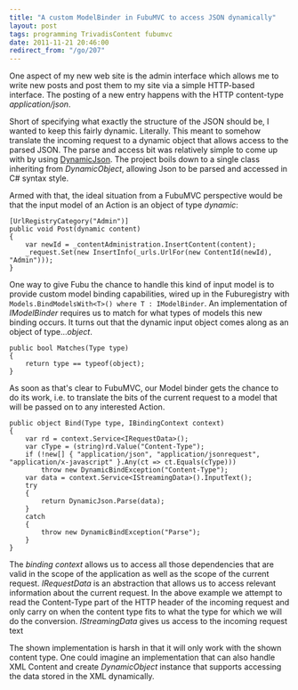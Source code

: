 ```yaml
---
title: "A custom ModelBinder in FubuMVC to access JSON dynamically"
layout: post
tags: programming TrivadisContent fubumvc
date: 2011-11-21 20:46:00
redirect_from: "/go/207"
---
```


One aspect of my new web site is the admin interface which allows me to write new posts and post them to my site via a simple HTTP-based 
interface. The posting of a new entry happens with the HTTP content-type _application/json_.

Short of specifying what exactly the structure of the JSON should be, I wanted to keep this fairly dynamic. Literally. 
This meant to somehow translate the incoming request to a dynamic object that allows access to the parsed JSON. The parse and access bit was relatively simple to come up with by using [DynamicJson][1]. The project boils down to a single class inheriting from _DynamicObject_, allowing Json to be parsed and accessed in C# syntax style.

Armed with that, the ideal situation from a FubuMVC perspective would be that the input model of an Action is an object of type _dynamic_:

    [UrlRegistryCategory("Admin")]
    public void Post(dynamic content)
    {
        var newId = _contentAdministration.InsertContent(content);
        _request.Set(new InsertInfo(_urls.UrlFor(new ContentId(newId), "Admin")));
    }

One way to give Fubu the chance to handle this kind of input model is to provide custom model binding capabilities, wired up in the Fuburegistry with `Models.BindModelsWith<T>() where T : IModelBinder`. An implementation of _IModelBinder_ requires us to match for what types of models this new binding occurs. It turns out that the dynamic input object comes along as an object of type..._object_.

    public bool Matches(Type type)
    {
        return type == typeof(object);
    }

As soon as that's clear to FubuMVC, our Model binder gets the chance to do its work, i.e. to translate the bits of the current request to a model that will be passed on to any interested Action.

    public object Bind(Type type, IBindingContext context)
    {
        var rd = context.Service<IRequestData>();
        var cType = (string)rd.Value("Content-Type");
        if (!new[] { "application/json", "application/jsonrequest", "application/x-javascript" }.Any(ct => ct.Equals(cType)))
            throw new DynamicBindException("Content-Type");
        var data = context.Service<IStreamingData>().InputText();
        try
        {
            return DynamicJson.Parse(data);
        }
        catch
        {
            throw new DynamicBindException("Parse");
        }
    }

The _binding context_ allows us to access all those dependencies that are valid in the scope of the application as well as the scope of the current request.
_IRequestData_ is an abstraction that allows us to access relevant information about the current request. In the above example we attempt to read the Content-Type part of the HTTP header of the incoming request and only carry on when the content type fits to what the type for which we will do the conversion. _IStreamingData_ gives us access to the incoming request text

The shown implementation is harsh in that it will only work with the shown content type. One could imagine an implementation that can also handle XML Content and
create _DynamicObject_ instance that supports accessing the data stored in the XML dynamically.

  [1]: http://dynamicjson.codeplex.com/